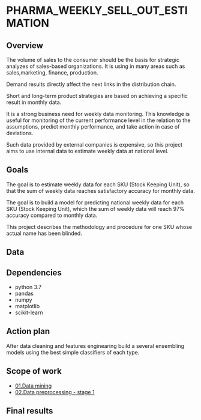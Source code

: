 # PHARMA_WEEKLY_SELL_OUT_ESTIMATION


## Overview
The volume of sales to the consumer should be the basis for strategic analyzes of sales-based organizations.
It is using in many areas such as sales,marketing, finance, production.


Demand results directly affect the next links in the distribution chain.


Short and long-term product strategies are based on achieving a specific result in monthly data.

It is a strong business need for weekly data monitoring.
This knowledge is useful for monitoring of the current performance level in the relation to the assumptions, predict monthly performance, and take action in case of deviations.

Such data provided by external companies is expensive, so this project aims to use internal data to estimate weekly data at national level.

## Goals

The goal is to estimate weekly data for each SKU (Stock Keeping Unit), so that the sum of weekly data reaches satisfactory accuracy for monthly data.

The goal is to build a model for predicting national weekly data for each SKU (Stock Keeping Unit), which the sum of weekly data will reach 97% accuracy compared to monthly data.

This project describes the methodology and procedure for one SKU whose actual name has been blinded.

## Data

## Dependencies
* python 3.7
* pandas
* numpy
* matplotlib
* scikit-learn

## Action plan
After data cleaning and features enginearing build a several ensembling models using the best simple classifiers of each type.
## Scope of work
* [01.Data mining](https://github.com/MateoMat/PHARMA_WEEKLY_SELL_OUT_ESTIMATION/tree/master/01.%20Data%20Mining)
* [02.Data preprocessing - stage 1](https://github.com/MateoMat/PHARMA_WEEKLY_SELL_OUT_ESTIMATION/tree/master/02.Data%20preprocessing%20-%20stage%201)

## Final results

